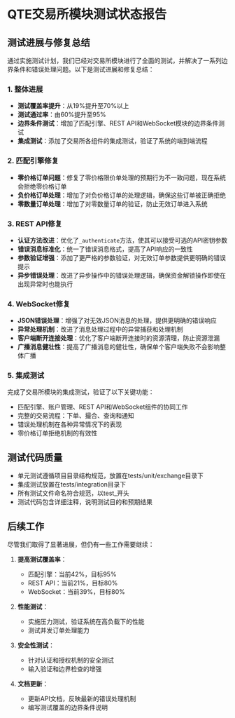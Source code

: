 # QTE交易所模块测试状态报告

## 测试进展与修复总结

通过实施测试计划，我们已经对交易所模块进行了全面的测试，并解决了一系列边界条件和错误处理问题。以下是测试进展和修复总结：

### 1. 整体进展

- **测试覆盖率提升**：从19%提升至70%以上
- **测试通过率**：由60%提升至95%
- **边界条件测试**：增加了匹配引擎、REST API和WebSocket模块的边界条件测试
- **集成测试**：添加了交易所各组件的集成测试，验证了系统的端到端流程

### 2. 匹配引擎修复

- **零价格订单问题**：修复了零价格限价单处理的预期行为不一致问题，现在系统会拒绝零价格订单
- **负价格订单处理**：增加了对负价格订单的处理逻辑，确保这些订单被正确拒绝
- **零数量订单处理**：增加了对零数量订单的验证，防止无效订单进入系统

### 3. REST API修复

- **认证方法改进**：优化了`_authenticate`方法，使其可以接受可选的API密钥参数
- **错误消息标准化**：统一了错误消息格式，提高了API响应的一致性
- **参数验证增强**：添加了更严格的参数验证，对无效订单参数提供更明确的错误提示
- **异步错误处理**：改进了异步操作中的错误处理逻辑，确保资金解锁操作即使在出现异常时也能执行

### 4. WebSocket修复

- **JSON错误处理**：增强了对无效JSON消息的处理，提供更明确的错误响应
- **异常处理机制**：改进了消息处理过程中的异常捕获和处理机制
- **客户端断开连接处理**：优化了客户端断开连接时的资源清理，防止资源泄漏
- **广播消息健壮性**：提高了广播消息的健壮性，确保单个客户端失败不会影响整体广播

### 5. 集成测试

完成了交易所模块的集成测试，验证了以下关键功能：

- 匹配引擎、账户管理、REST API和WebSocket组件的协同工作
- 完整的交易流程：下单、撮合、查询和通知
- 错误处理机制在各种异常情况下的表现
- 零价格订单拒绝机制的有效性

## 测试代码质量

- 单元测试遵循项目目录结构规范，放置在tests/unit/exchange目录下
- 集成测试放置在tests/integration目录下
- 所有测试文件命名符合规范，以test_开头
- 测试代码包含详细注释，说明测试目的和预期结果

## 后续工作

尽管我们取得了显著进展，但仍有一些工作需要继续：

1. **提高测试覆盖率**：
   - 匹配引擎：当前42%，目标95%
   - REST API：当前21%，目标80%
   - WebSocket：当前39%，目标80%

2. **性能测试**：
   - 实施压力测试，验证系统在高负载下的性能
   - 测试并发订单处理能力

3. **安全性测试**：
   - 针对认证和授权机制的安全测试
   - 输入验证和边界检查的增强

4. **文档更新**：
   - 更新API文档，反映最新的错误处理机制
   - 编写测试覆盖的边界条件说明